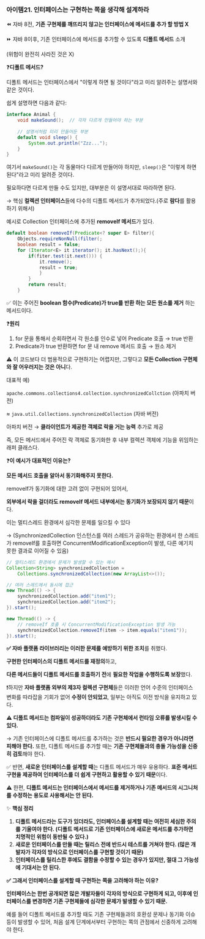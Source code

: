 ### 아이템21. 인터페이스는 구현하는 쪽을 생각해 설계하라

⏪️ 자바 8전, **기존 구현체를 깨뜨리지 않고는 인터페이스에 메서드를 추가 할 방법 X**

⏩️ 자바 8이후, 기존 인터페이스에 메서드를 추가할 수 있도록 **디폴트 메서드** 소개

(위험이 완전히 사라진 것은 X)

❓**디폴트 메서드?**

디폴트 메서드는 인터페이스에서 "이렇게 하면 될 것이다"라고 미리 알려주는 설명서와 같은 것이다.

쉽게 설명하면 다음과 같다:

```java
interface Animal {
    void makeSound();  // 각자 다르게 만들어야 하는 부분
    
    // 설명서처럼 미리 만들어둔 부분
    default void sleep() {
        System.out.println("Zzz...");
    }
}
```

여기서 `makeSound()`는 각 동물마다 다르게 만들어야 하지만, `sleep()`은 "이렇게 하면 된다"라고 미리 알려준 것이다.

필요하다면 다르게 만들 수도 있지만, 대부분은 이 설명서대로 따라하면 된다.

→ 핵심 **컬렉션 인터페이스**들에 다수의 디폴트 메서드가 추가되었다.(주로 **람다**를 활용하기 위해서)

예시로 Collection 인터페이스에 추가된 **removeIf 메서드**가 있다.

```java
default boolean removeIf(Predicate<? super E> filter){
	Objects.requireNonNull(filter(;
	boolean result = false;
	for (Iterator<E> it iterator(); it.hasNext();){
		if(fiter.test(it.next())) {
			it.remove();
			result = true;
			}
		}
		return result;
	}
```

✅ 이는 주어진 **boolean 함수(Predicate)가 true를 반환 하는 모든 원소를 제거** 하는 메서드이다.

❓**원리**

1. for 문을 통해서 순회하면서 각 원소를 인수로 넣어 Predicate 호출 → true 반환
2. Predicate가 true 반환하면 for 문 내 remove 메서드 호출 → 원소 제거

⚠️ 이 코드보다 더 범용적으로 구현하기는 어렵지만, 그렇다고 **모든 Collection 구현체와 잘 어우러지는 것은 아니**다.

대표적 예)

`apache.commons.collections4.collection.synchronizedCollction` (아파치 버전)

≈ `java.util.Collections.synchronizedCollection` (자바 버전)

아파치 버전 → **클라이언트가 제공한 객체로 락을 거는 능력** 추가로 제공

즉, 모든 메서드에서 주어진 락 객체로 동기화한 후 내부 컬렉션 객체에 기능을 위임하는 래퍼 클래스다.

❓**이 예시가 대표적인 이유는?**

**모든 메서드 호출을 알아서 동기화해주지 못한다.**

removeIf가 동기화에 대한 고려 없이 구현되어 있어서,

**외부에서 락을 걸더라도 removeIf 메서드 내부에서는 동기화가 보장되지 않기 때문**이다.

이는 멀티스레드 환경에서 심각한 문제를 일으킬 수 있다

→ (SynchronizedCollection 인스턴스를 여러 스레드가 공유하는 환경에서 한 스레드가 removeIf를 호출하면 ConcurrentModificationException이 발생, 다른 예기치 못한 결과로 이어질 수 있음)

```java
// 멀티스레드 환경에서 문제가 발생할 수 있는 예시
Collection<String> synchronizedCollection = 
    Collections.synchronizedCollection(new ArrayList<>());

// 여러 스레드에서 동시에 접근
new Thread(() -> {
    synchronizedCollection.add("item1");
    synchronizedCollection.add("item2");
}).start();

new Thread(() -> {
    // removeIf 호출 시 ConcurrentModificationException 발생 가능
    synchronizedCollection.removeIf(item -> item.equals("item1"));
}).start();
```

**✅ 자바 플랫폼 라이브러리는 이러한 문제를 예방하기 위한 조치**를 취했다.

**구현한 인터페이스의 디폴트 메서드를 재정의**하고,

**다른 메서드들이 디폴트 메서드를 호출하기 전**에 **필요한 작업을 수행하도록 보장**했다.

❗️하지만 **자바 플랫폼 외부의 제3자 컬렉션 구현체**들은 이러한 언어 수준의 인터페이스 변화를 따라잡을 기회가 없어 **수정이 안되었고**, 일부는 아직도 이전 방식을 유지하고 있다.

**⚠️ 디폴트 메서드는 컴파일이 성공하더라도 기존 구현체에서 런타임 오류를 발생시킬 수 있다.**

→ 기존 인터페이스에 디폴트 메서드를 추가하는 것은 **반드시 필요한 경우가 아니라면 피해야 한다.** 또한, 디폴트 메서드를 추가할 때는 **기존 구현체들과의 충돌 가능성을 신중히 검토**해야 한다.

✅ 반면, **새로운 인터페이스를 설계할 때**는 디폴트 메서드가 매우 유용하다. **표준 메서드 구현을 제공하여 인터페이스를 더 쉽게 구현하고 활용할 수 있기 때문**이다.

**⚠️** 한편, **디폴트 메서드는 인터페이스에서 메서드를 제거하거나 기존 메서드의 시그니처를 수정하는 용도로 사용해서는 안 된다.**

✨ **핵심 정리**

1. **디폴트 메서드라는 도구가 있더라도, 인터페이스를 설계할 때는 여전히 세심한 주의를 기울여야 한다. (디폴트 메서드로 기존 인터페이스에 새로운 메서드를 추가하면 치명적인 위험이 동반될 수 있다.)**
2. **새로운 인터페이스를 만들 때는 릴리스 전에 반드시 테스트를 거쳐야 한다. (많은 개발자가 각자의 방식으로 인터페이스를 구현할 것이기 때문)**
3. **인터페이스를 릴리스한 후에도 결함을 수정할 수 있는 경우가 있지만, 절대 그 가능성에 기대서는 안 된다.**

**✅ 그래서 인터페이스를 설계할 때 구현하는 쪽을 고려해야 하는 이유?**

**인터페이스는 한번 공개되면 많은 개발자들이 각자의 방식으로 구현하게 되고, 이후에 인터페이스를 변경하면 기존 구현체들에 심각한 문제가 발생할 수 있기 때문.**

예를 들어 디폴트 메서드를 추가할 때도 기존 구현체들과의 호환성 문제나 동기화 이슈 등이 발생할 수 있어, 처음 설계 단계에서부터 구현하는 쪽의 관점에서 신중하게 고려해야 한다.